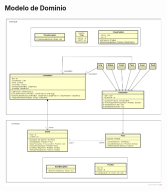 ## Modelo de Dominio
![Modelo Conceitual](https://github.com/TiagoFerreirago/repositoryImgChess/blob/main/modelo%20de%20classes%20chess.png)
